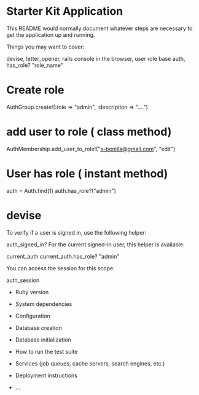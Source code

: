 # Starter Kit Application

This README would normally document whatever steps are necessary to get the
application up and running.

Things you may want to cover:

devise, letter_opener, rails console in the browser, user role base auth, has_role? "role_name"

# Create role
AuthGroup.create!(:role => "admin", :description => "....")

# add user to role ( class method)
AuthMembership.add_user_to_role!("s-bonilla@gmail.com", "edit")

# User has role ( instant method)

auth = Auth.find(1)
auth.has_role?("admin")


# devise

To verify if a user is signed in, use the following helper:

auth_signed_in?
For the current signed-in user, this helper is available:

current_auth
current_auth.has_role? "admin"

You can access the session for this scope:

auth_session



* Ruby version

* System dependencies

* Configuration

* Database creation

* Database initialization

* How to run the test suite

* Services (job queues, cache servers, search engines, etc.)

* Deployment instructions

* ...
